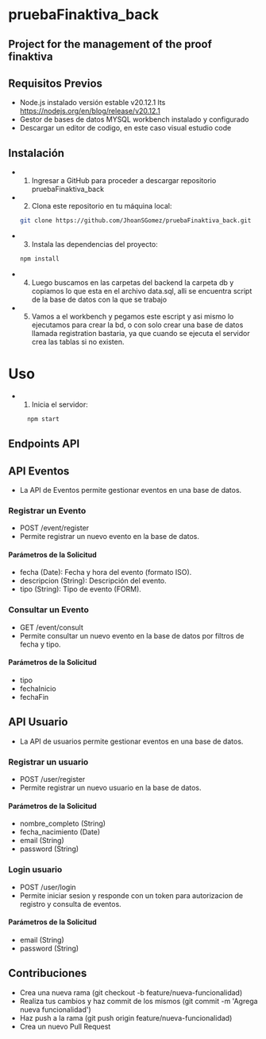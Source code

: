 # pruebaFinaktiva_back

## Project for the management of the proof finaktiva

## Requisitos Previos

- Node.js instalado versión estable v20.12.1 lts https://nodejs.org/en/blog/release/v20.12.1
- Gestor de bases de datos MYSQL workbench instalado y configurado
- Descargar un editor de codigo, en este caso visual estudio code

## Instalación

* 1. Ingresar a GitHub para proceder a descargar repositorio pruebaFinaktiva_back 

* 2. Clona este repositorio en tu máquina local:

   ```bash
   git clone https://github.com/JhoanSGomez/pruebaFinaktiva_back.git

* 3. Instala las dependencias del proyecto:

   ```bash
   npm install

* 4. Luego buscamos en las carpetas del backend  la carpeta db y copiamos lo que esta en el archivo data.sql, alli se encuentra script de la base de datos con la que se trabajo

* 5. Vamos a el workbench y pegamos este escript y asi mismo lo ejecutamos para crear la bd, o con solo crear una base de datos llamada registration bastaria, ya que cuando se ejecuta el servidor crea las tablas si no existen.

# Uso

* 1. Inicia el servidor:

   ```bash
     npm start

## Endpoints API

## API Eventos

 - La API de Eventos permite gestionar eventos en una base de datos.

### Registrar un Evento

 - POST /event/register
 - Permite registrar un nuevo evento en la base de datos.

#### Parámetros de la Solicitud

- fecha (Date): Fecha y hora del evento (formato ISO).
- descripcion (String): Descripción del evento.
- tipo (String): Tipo de evento (FORM).

### Consultar un Evento

 - GET /event/consult
 - Permite consultar un nuevo evento en la base de datos por filtros de fecha y tipo.

#### Parámetros de la Solicitud

- tipo
- fechaInicio
- fechaFin

## API Usuario

- La API de usuarios permite gestionar eventos en una base de datos.

### Registrar un usuario

 - POST /user/register
 - Permite registrar un nuevo usuario en la base de datos.

#### Parámetros de la Solicitud

- nombre_completo (String)
- fecha_nacimiento (Date)
- email (String)
- password (String)

### Login usuario

 - POST /user/login
 - Permite iniciar sesion y responde con un token para autorizacion de registro y consulta de eventos.

#### Parámetros de la Solicitud

- email (String)
- password (String)

## Contribuciones

- Crea una nueva rama (git checkout -b feature/nueva-funcionalidad)
- Realiza tus cambios y haz commit de los mismos (git commit -m 'Agrega nueva funcionalidad')
- Haz push a la rama (git push origin feature/nueva-funcionalidad)
- Crea un nuevo Pull Request
